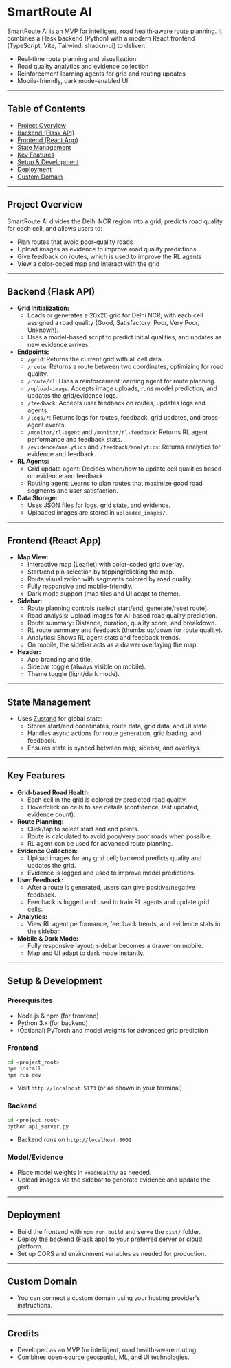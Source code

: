 # SmartRoute AI

SmartRoute AI is an MVP for intelligent, road health-aware route planning. It combines a Flask backend (Python) with a modern React frontend (TypeScript, Vite, Tailwind, shadcn-ui) to deliver:
- Real-time route planning and visualization
- Road quality analytics and evidence collection
- Reinforcement learning agents for grid and routing updates
- Mobile-friendly, dark mode-enabled UI

---

## Table of Contents
- [Project Overview](#project-overview)
- [Backend (Flask API)](#backend-flask-api)
- [Frontend (React App)](#frontend-react-app)
- [State Management](#state-management)
- [Key Features](#key-features)
- [Setup & Development](#setup--development)
- [Deployment](#deployment)
- [Custom Domain](#custom-domain)

---

## Project Overview
SmartRoute AI divides the Delhi NCR region into a grid, predicts road quality for each cell, and allows users to:
- Plan routes that avoid poor-quality roads
- Upload images as evidence to improve road quality predictions
- Give feedback on routes, which is used to improve the RL agents
- View a color-coded map and interact with the grid

---

## Backend (Flask API)
- **Grid Initialization:**
  - Loads or generates a 20x20 grid for Delhi NCR, with each cell assigned a road quality (Good, Satisfactory, Poor, Very Poor, Unknown).
  - Uses a model-based script to predict initial qualities, and updates as new evidence arrives.
- **Endpoints:**
  - `/grid`: Returns the current grid with all cell data.
  - `/route`: Returns a route between two coordinates, optimizing for road quality.
  - `/route/rl`: Uses a reinforcement learning agent for route planning.
  - `/upload-image`: Accepts image uploads, runs model prediction, and updates the grid/evidence logs.
  - `/feedback`: Accepts user feedback on routes, updates logs and agents.
  - `/logs/*`: Returns logs for routes, feedback, grid updates, and cross-agent events.
  - `/monitor/rl-agent` and `/monitor/rl-feedback`: Returns RL agent performance and feedback stats.
  - `/evidence/analytics` and `/feedback/analytics`: Returns analytics for evidence and feedback.
- **RL Agents:**
  - Grid update agent: Decides when/how to update cell qualities based on evidence and feedback.
  - Routing agent: Learns to plan routes that maximize good road segments and user satisfaction.
- **Data Storage:**
  - Uses JSON files for logs, grid state, and evidence.
  - Uploaded images are stored in `uploaded_images/`.

---

## Frontend (React App)
- **Map View:**
  - Interactive map (Leaflet) with color-coded grid overlay.
  - Start/end pin selection by tapping/clicking the map.
  - Route visualization with segments colored by road quality.
  - Fully responsive and mobile-friendly.
  - Dark mode support (map tiles and UI adapt to theme).
- **Sidebar:**
  - Route planning controls (select start/end, generate/reset route).
  - Road analysis: Upload images for AI-based road quality prediction.
  - Route summary: Distance, duration, quality score, and breakdown.
  - RL route summary and feedback (thumbs up/down for route quality).
  - Analytics: Shows RL agent stats and feedback trends.
  - On mobile, the sidebar acts as a drawer overlaying the map.
- **Header:**
  - App branding and title.
  - Sidebar toggle (always visible on mobile).
  - Theme toggle (light/dark mode).

---

## State Management
- Uses [Zustand](https://github.com/pmndrs/zustand) for global state:
  - Stores start/end coordinates, route data, grid data, and UI state.
  - Handles async actions for route generation, grid loading, and feedback.
  - Ensures state is synced between map, sidebar, and overlays.

---

## Key Features
- **Grid-based Road Health:**
  - Each cell in the grid is colored by predicted road quality.
  - Hover/click on cells to see details (confidence, last updated, evidence count).
- **Route Planning:**
  - Click/tap to select start and end points.
  - Route is calculated to avoid poor/very poor roads when possible.
  - RL agent can be used for advanced route planning.
- **Evidence Collection:**
  - Upload images for any grid cell; backend predicts quality and updates the grid.
  - Evidence is logged and used to improve model predictions.
- **User Feedback:**
  - After a route is generated, users can give positive/negative feedback.
  - Feedback is logged and used to train RL agents and update grid cells.
- **Analytics:**
  - View RL agent performance, feedback trends, and evidence stats in the sidebar.
- **Mobile & Dark Mode:**
  - Fully responsive layout; sidebar becomes a drawer on mobile.
  - Map and UI adapt to dark mode instantly.

---

## Setup & Development

### Prerequisites
- Node.js & npm (for frontend)
- Python 3.x (for backend)
- (Optional) PyTorch and model weights for advanced grid prediction

### Frontend
```sh
cd <project_root>
npm install
npm run dev
```
- Visit `http://localhost:5173` (or as shown in your terminal)

### Backend
```sh
cd <project_root>
python api_server.py
```
- Backend runs on `http://localhost:8001`

### Model/Evidence
- Place model weights in `RoadHealth/` as needed.
- Upload images via the sidebar to generate evidence and update the grid.

---

## Deployment
- Build the frontend with `npm run build` and serve the `dist/` folder.
- Deploy the backend (Flask app) to your preferred server or cloud platform.
- Set up CORS and environment variables as needed for production.

---

## Custom Domain
- You can connect a custom domain using your hosting provider's instructions.

---

## Credits
- Developed as an MVP for intelligent, road health-aware routing.
- Combines open-source geospatial, ML, and UI technologies.
